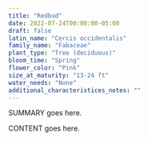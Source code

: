 ```yaml
---
title: "Redbud"
date: 2022-07-24T00:00:00-05:00
draft: false
latin_name: "Cercis occidentalis"
family_name: "Fabaceae"
plant_type: "Tree (deciduous)"
bloom_time: "Spring"
flower_color: "Pink"
size_at_maturity: "13-24 ft"
water_needs: "None"
additional_characteristices_notes: ""
---
```


SUMMARY goes here.

<!--more-->

CONTENT goes here.